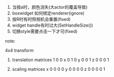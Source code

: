 1. 当按a时，颜色消失(大actor的覆盖导致)
2. boxwidget 如何绑定renderer(ignore)
3. 按R时有时照相机会重置(fixed)
4. widget handle有时过大(SetHandleSize())
5. 切换style需要点击一下才可(fixed)




note:

4x4 transform
1. translation matrices
1 0 0 x
0 1 0 y
0 0 1 z
0 0 0 1

2. scaling matrices
x 0 0 0
0 y 0 0
0 0 z 0
0 0 0 1
